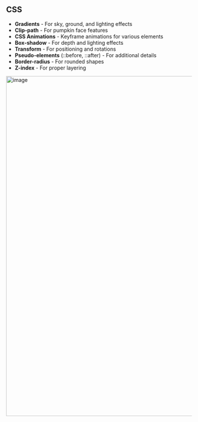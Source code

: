 ##  CSS

- **Gradients** - For sky, ground, and lighting effects
- **Clip-path** - For pumpkin face features
- **CSS Animations** - Keyframe animations for various elements
- **Box-shadow** - For depth and lighting effects
- **Transform** - For positioning and rotations
- **Pseudo-elements** (::before, ::after) - For additional details
- **Border-radius** - For rounded shapes
- **Z-index** - For proper layering


<img width="1920" height="923" alt="image" src="https://github.com/user-attachments/assets/c43b8ca2-7cf3-4013-9f14-20942ebbb648" />
